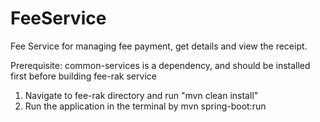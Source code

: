 # FeeService

Fee Service for managing fee payment, get details and view the receipt.

Prerequisite: common-services is a dependency, and should be installed first before building fee-rak service

1. Navigate to fee-rak directory and run "mvn clean install"
2. Run the application in the terminal by mvn spring-boot:run
